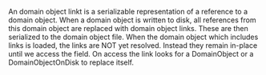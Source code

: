 An domain object linkt is a serializable representation of a reference to a domain object. When a domain object is written to disk, all references from this domain object are replaced with domain object links. These are then serialized to the domain object file. When the domain object which includes links is loaded, the links are NOT yet resolved. Instead they remain in-place until we access the field. On access the link looks for a DomainObject or a DomainObjectOnDisk to replace itself.